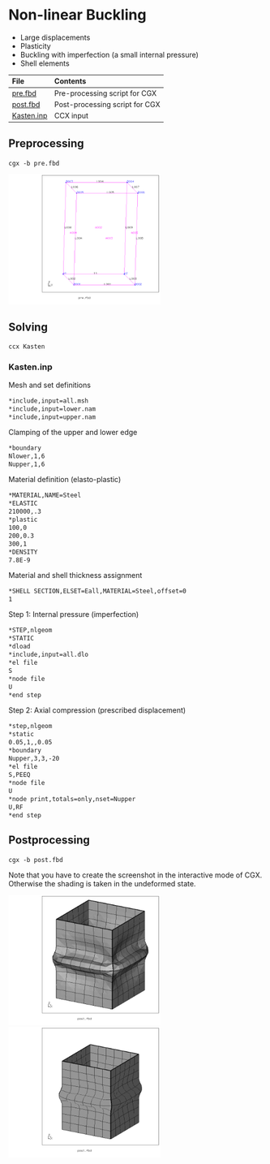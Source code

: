 # Non-linear Buckling
+ Large displacements
+ Plasticity
+ Buckling with imperfection (a small internal pressure)
+ Shell elements

| File     | Contents    |
| :------------- | :------------- |
| [pre.fbd](pre.fbd)     | Pre-processing script for CGX     |
| [post.fbd](post.fbd) | Post-processing script for CGX |
| [Kasten.inp](Kasten.inp) | CCX input |

## Preprocessing
```
cgx -b pre.fbd
```
<img src="geo.png" width="300">

## Solving
```
ccx Kasten
```

### Kasten.inp
Mesh and set definitions
```
*include,input=all.msh
*include,input=lower.nam
*include,input=upper.nam
```
Clamping of the upper and lower edge
```
*boundary
Nlower,1,6
Nupper,1,6
```
Material definition (elasto-plastic)
```
*MATERIAL,NAME=Steel
*ELASTIC
210000,.3
*plastic
100,0
200,0.3
300,1
*DENSITY
7.8E-9
```
Material and shell thickness assignment
```
*SHELL SECTION,ELSET=Eall,MATERIAL=Steel,offset=0
1
```
Step 1: Internal pressure (imperfection)
```
*STEP,nlgeom
*STATIC
*dload
*include,input=all.dlo
*el file
S
*node file
U
*end step
```
Step 2: Axial compression (prescribed displacement)
```
*step,nlgeom
*static
0.05,1,,0.05
*boundary
Nupper,3,3,-20
*el file
S,PEEQ
*node file
U
*node print,totals=only,nset=Nupper
U,RF
*end step
```

## Postprocessing
```
cgx -b post.fbd
```
Note that you have to create the screenshot in the interactive mode of CGX. Otherwise the shading is taken in the undeformed state.

<img src="hcpy_2.png" width="300"><img src="deformed.png" width="300">
